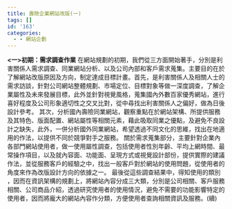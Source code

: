 ```yaml
---
title: 壽險企業網站改版(一)
tags: []
id: '163'
categories:
  - - 網站企劃
---
```


**<一>初期：需求調查作業** 在網站規劃的初期，我們從三方面開始著手，分別是利害關係人需求調查、同業網站分析、以及公司內部和客戶需求蒐集。主要目的在於了解網站改版原因及方向，制定達成目標計畫。首先，是利害關係人及相關人士的需求訪談，針對公司網站整體規劃、市場定位、目標對象等做一深度調查，了解企業屬性及未來發展目標，此外並針對視覺風格，蒐集國內外數百家優秀網站，進行喜好程度及公司形象適切性之交叉比對，從中尋找出利害關係人之偏好，做為日後設計參考。 其次，分析國內壽險同業網站，觀察重點在於網站架構、所提供服務及其特色、版面配置、網站屬性等相關元素，藉此吸取同業之優點，及避免不良設計之缺失，此外，一併分析國外同業網站，希望透過不同文化的思維，找出在地適用的作法，以提供不同於競爭對手之服務。 關於需求蒐集部分，主要針對企業內各部門網站使用者，做一使用屬性調查，包括使用者性別年齡、平均上網時間、最常操作項目，以及就內容面、功能面、呈現方式或視覺設計部份，提供實際的建議作法，並從服務客戶的經驗之中，找出一般客戶對於網站的使用問題，從使用者的角度來作為改版設計方向的依據之一。 最後從這些調查結果中，得知使用的類別 ，因而在資訊架構的規劃上，將網站內容分成三大類，分別是公司相關、客戶服務相關、公司商品介紹，透過研究使用者的使用情況，避免不需要的功能影響特定的使用者，因而將龐大的網站內容作分類，方便使用者查詢相關資訊及服務。(續)